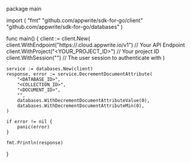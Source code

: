 package main

import (
    "fmt"
    "github.com/appwrite/sdk-for-go/client"
    "github.com/appwrite/sdk-for-go/databases"
)

func main() {
    client := client.New(
        client.WithEndpoint("https://<REGION>.cloud.appwrite.io/v1") // Your API Endpoint
        client.WithProject("<YOUR_PROJECT_ID>") // Your project ID
        client.WithSession("") // The user session to authenticate with
    )

    service := databases.New(client)
    response, error := service.DecrementDocumentAttribute(
        "<DATABASE_ID>",
        "<COLLECTION_ID>",
        "<DOCUMENT_ID>",
        "",
        databases.WithDecrementDocumentAttributeValue(0),
        databases.WithDecrementDocumentAttributeMin(0),
    )

    if error != nil {
        panic(error)
    }

    fmt.Println(response)
}
